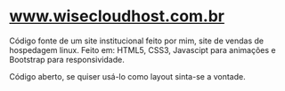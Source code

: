 # www.wisecloudhost.com.br
Código fonte de um site institucional feito por mim, site de vendas de hospedagem linux.
Feito em: HTML5, CSS3, Javascipt para animações e Bootstrap para responsividade.

Código aberto, se quiser usá-lo como layout sinta-se a vontade.

